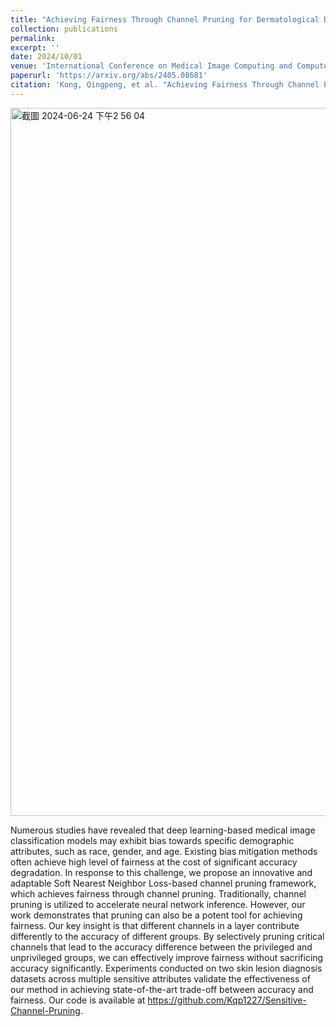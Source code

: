 ```yaml
---
title: "Achieving Fairness Through Channel Pruning for Dermatological Disease Diagnosis"
collection: publications
permalink: 
excerpt: ''
date: 2024/10/01
venue: 'International Conference on Medical Image Computing and Computer Assisted Intervention 2024'
paperurl: 'https://arxiv.org/abs/2405.08681'
citation: 'Kong, Qingpeng, et al. "Achieving Fairness Through Channel Pruning for Dermatological Disease Diagnosis." arXiv preprint arXiv:2405.08681 (2024).'
---
```


<img width="1133" alt="截圖 2024-06-24 下午2 56 04" src="https://github.com/chiuhaohao/chiuhaohao.github.io/assets/53943319/089c3c22-f1e4-4778-a6c7-f17413d3d394">


Numerous studies have revealed that deep learning-based medical image classification models may exhibit bias towards specific demographic attributes, such as race, gender, and age. Existing bias mitigation methods often achieve high level of fairness at the cost of significant accuracy degradation. In response to this challenge, we propose an innovative and adaptable Soft Nearest Neighbor Loss-based channel pruning framework, which achieves fairness through channel pruning. Traditionally, channel pruning is utilized to accelerate neural network inference. However, our work demonstrates that pruning can also be a potent tool for achieving fairness. Our key insight is that different channels in a layer contribute differently to the accuracy of different groups. By selectively pruning critical channels that lead to the accuracy difference between the privileged and unprivileged groups, we can effectively improve fairness without sacrificing accuracy significantly. Experiments conducted on two skin lesion diagnosis datasets across multiple sensitive attributes validate the effectiveness of our method in achieving state-of-the-art trade-off between accuracy and fairness. Our code is available at https://github.com/Kqp1227/Sensitive-Channel-Pruning.
